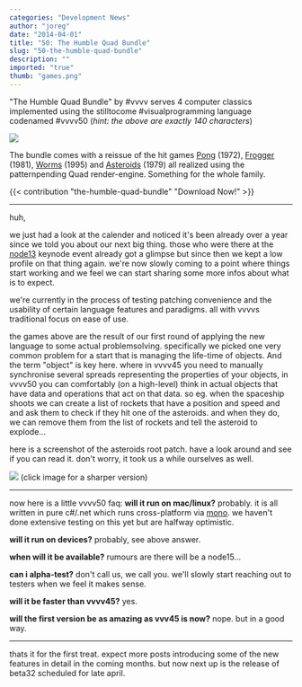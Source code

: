 ```yaml
---
categories: "Development News"
author: "joreg"
date: "2014-04-01"
title: "50: The Humble Quad Bundle"
slug: "50-the-humble-quad-bundle"
description: ""
imported: "true"
thumb: "games.png"
---
```



"The Humble Quad Bundle" by #vvvv serves 4 computer classics implemented using the stilltocome #visualprogramming language codenamed #vvvv50
(*hint: the above are exactly 140 characters*)

![](games.png) 

The bundle comes with a reissue of the hit games [Pong](http://en.wikipedia.org/wiki/Pong) (1972),  [Frogger](http://en.wikipedia.org/wiki/Frogger) (1981), [Worms](http://en.wikipedia.org/wiki/Worms_%28series%29) (1995) and [Asteroids](http://en.wikipedia.org/wiki/Asteroids_%28video_game%29) (1979) all realized using the patternpending Quad render-engine. Something for the whole family. 

{{< contribution "the-humble-quad-bundle" "Download Now!" >}}

---

huh,

we just had a look at the calender and noticed it's been already over a year since we told you about our next big thing. those who were there at the [node13](http://node13.vvvv.org) keynode event already got a glimpse but since then we kept a low profile on that thing again. we're now slowly coming to a point where things start working and we feel we can start sharing some more infos about what is to expect.

we're currently in the process of testing patching convenience and the usability of certain language features and paradigms. all with vvvvs traditional focus on ease of use. 

the games above are the result of our first round of applying the new language to some actual problemsolving. specifically we picked one very common problem for a start that is managing the life-time of objects. And the term "object" is key here. where in vvvv45 you need to manually synchronise several spreads representing the properties of your objects, in vvvv50 you can comfortably (on a high-level) think in actual objects that have data and operations that act on that data. so eg. when the spaceship shoots we can create a list of rockets that have a position and speed and and ask them to check if they hit one of the asteroids. and when they do, we can remove them from the list of rockets and tell the asteroid to explode...

here is a screenshot of the asteroids root patch. have a look around and see if you can read it. don't worry, it took us a while ourselves as well.

![](asteroids50.png)
(click image for a sharper version)

---

now here is a little vvvv50 faq:
**will it run on mac/linux?**
probably. it is all written in pure c#/.net which runs cross-platform via [mono](http://en.wikipedia.org/wiki/Mono_%28software%29). we haven't done extensive testing on this yet but are halfway optimistic. 

**will it run on devices?**
probably, see above answer. 
 
**when will it be available?**
rumours are there will be a node15...

**can i alpha-test?**
don't call us, we call you. we'll slowly start reaching out to testers when we feel it makes sense. 

**will it be faster than vvvv45?**
yes.

**will the first version be as amazing as vvv45 is now?**
nope. but in a good way. 

---

thats it for the first treat. expect more posts introducing some of the new features in detail in the coming months. but now next up is the release of beta32 scheduled for late april.